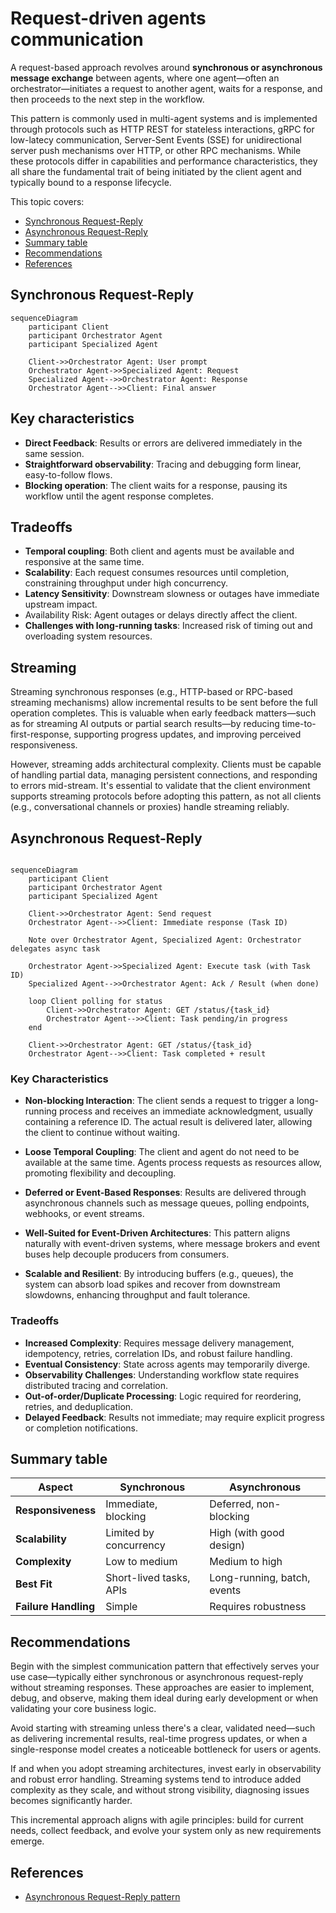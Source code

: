 # Request-driven agents communication

A request-based approach revolves around **synchronous or asynchronous message
exchange** between agents, where one agent—often an orchestrator—initiates a
request to another agent, waits for a response, and then proceeds to the next
step in the workflow.

This pattern is commonly used in multi-agent systems and is implemented through
protocols such as HTTP REST for stateless interactions, gRPC for low-latecy
communication, Server-Sent Events (SSE) for unidirectional server push
mechanisms over HTTP, or other RPC mechanisms. While these protocols differ in
capabilities and performance characteristics, they all share the fundamental
trait of being initiated by the client agent and typically bound to a response
lifecycle.

This topic covers:

- [Synchronous Request-Reply](#synchronous-request-reply)
- [Asynchronous Request-Reply](#asynchronous-request-reply)
- [Summary table](#summary-table)
- [Recommendations](#recommendations)
- [References](#references)

## Synchronous Request-Reply

```mermaid
sequenceDiagram
    participant Client
    participant Orchestrator Agent
    participant Specialized Agent

    Client->>Orchestrator Agent: User prompt
    Orchestrator Agent->>Specialized Agent: Request
    Specialized Agent-->>Orchestrator Agent: Response
    Orchestrator Agent-->>Client: Final answer
```

## Key characteristics

- **Direct Feedback**: Results or errors are delivered immediately in the same
  session.
- **Straightforward observability**: Tracing and debugging form linear,
  easy-to-follow flows.
- **Blocking operation**: The client waits for a response, pausing its workflow
  until the agent response completes.

## Tradeoffs

- **Temporal coupling**: Both client and agents must be available and responsive
  at the same time.
- **Scalability**: Each request consumes resources until completion,
  constraining throughput under high concurrency.
- **Latency Sensitivity**: Downstream slowness or outages have immediate
  upstream impact.
- Availability Risk: Agent outages or delays directly affect the client.
- **Challenges with long-running tasks**: Increased risk of timing out and
  overloading system resources.

## Streaming

Streaming synchronous responses (e.g., HTTP-based or RPC-based streaming
mechanisms) allow incremental results to be sent before the full operation
completes. This is valuable when early feedback matters—such as for streaming AI
outputs or partial search results—by reducing time-to-first-response, supporting
progress updates, and improving perceived responsiveness.

However, streaming adds architectural complexity. Clients must be capable of
handling partial data, managing persistent connections, and responding to errors
mid-stream. It's essential to validate that the client environment supports
streaming protocols before adopting this pattern, as not all clients (e.g.,
conversational channels or proxies) handle streaming reliably.

## Asynchronous Request-Reply

```mermaid

sequenceDiagram
    participant Client
    participant Orchestrator Agent
    participant Specialized Agent

    Client->>Orchestrator Agent: Send request
    Orchestrator Agent-->>Client: Immediate response (Task ID)

    Note over Orchestrator Agent, Specialized Agent: Orchestrator delegates async task

    Orchestrator Agent->>Specialized Agent: Execute task (with Task ID)
    Specialized Agent-->>Orchestrator Agent: Ack / Result (when done)

    loop Client polling for status
        Client->>Orchestrator Agent: GET /status/{task_id}
        Orchestrator Agent-->>Client: Task pending/in progress
    end

    Client->>Orchestrator Agent: GET /status/{task_id}
    Orchestrator Agent-->>Client: Task completed + result
```

### Key Characteristics

- **Non-blocking Interaction**: The client sends a request to trigger a
  long-running process and receives an immediate acknowledgment, usually
  containing a reference ID. The actual result is delivered later, allowing the
  client to continue without waiting.

- **Loose Temporal Coupling**: The client and agent do not need to be available
  at the same time. Agents process requests as resources allow, promoting
  flexibility and decoupling.

- **Deferred or Event-Based Responses**: Results are delivered through
  asynchronous channels such as message queues, polling endpoints, webhooks, or
  event streams.

- **Well-Suited for Event-Driven Architectures**: This pattern aligns naturally
  with event-driven systems, where message brokers and event buses help decouple
  producers from consumers.

- **Scalable and Resilient**: By introducing buffers (e.g., queues), the system
  can absorb load spikes and recover from downstream slowdowns, enhancing
  throughput and fault tolerance.

### Tradeoffs

- **Increased Complexity**: Requires message delivery management, idempotency,
  retries, correlation IDs, and robust failure handling.
- **Eventual Consistency**: State across agents may temporarily diverge.
- **Observability Challenges**: Understanding workflow state requires
  distributed tracing and correlation.
- **Out-of-order/Duplicate Processing**: Logic required for reordering, retries,
  and deduplication.
- **Delayed Feedback**: Results not immediate; may require explicit progress or
  completion notifications.

## Summary table

| **Aspect**           | **Synchronous**         | **Asynchronous**            |
| -------------------- | ----------------------- | --------------------------- |
| **Responsiveness**   | Immediate, blocking     | Deferred, non-blocking      |
| **Scalability**      | Limited by concurrency  | High (with good design)     |
| **Complexity**       | Low to medium           | Medium to high              |
| **Best Fit**         | Short-lived tasks, APIs | Long-running, batch, events |
| **Failure Handling** | Simple                  | Requires robustness         |

## Recommendations

Begin with the simplest communication pattern that effectively serves your use
case—typically either synchronous or asynchronous request-reply without
streaming responses. These approaches are easier to implement, debug, and
observe, making them ideal during early development or when validating your core
business logic.

Avoid starting with streaming unless there's a clear, validated need—such as
delivering incremental results, real-time progress updates, or when a
single-response model creates a noticeable bottleneck for users or agents.

If and when you adopt streaming architectures, invest early in observability and
robust error handling. Streaming systems tend to introduce added complexity as
they scale, and without strong visibility, diagnosing issues becomes
significantly harder.

This incremental approach aligns with agile principles: build for current needs,
collect feedback, and evolve your system only as new requirements emerge.

## References

- [Asynchronous Request-Reply pattern](https://learn.microsoft.com/en-us/azure/architecture/patterns/async-request-reply)
